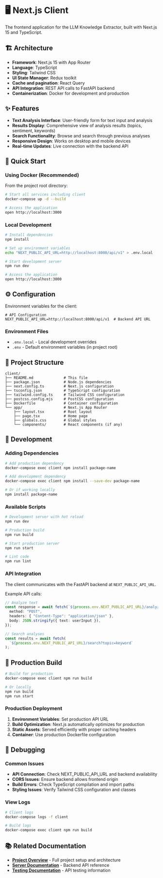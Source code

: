 # 🖥️ Next.js Client

The frontend application for the LLM Knowledge Extractor, built with Next.js 15 and TypeScript.

## 🏗️ Architecture

- **Framework**: Next.js 15 with App Router
- **Language**: TypeScript
- **Styling**: Tailwind CSS
- **UI State Manager**: Redux toolkit
- **Cache and pagination**: React Query
- **API Integration**: REST API calls to FastAPI backend
- **Containerization**: Docker for development and production

## ✨ Features

- **Text Analysis Interface**: User-friendly form for text input and analysis
- **Results Display**: Comprehensive view of analysis results (topics, sentiment, keywords)
- **Search Functionality**: Browse and search through previous analyses
- **Responsive Design**: Works on desktop and mobile devices
- **Real-time Updates**: Live connection with the backend API

## 🚀 Quick Start

### Using Docker (Recommended)

From the project root directory:

```bash
# Start all services including client
docker-compose up -d --build

# Access the application
open http://localhost:3000
```

### Local Development

```bash
# Install dependencies
npm install

# Set up environment variables
echo "NEXT_PUBLIC_API_URL=http://localhost:8000/api/v1" > .env.local

# Start development server
npm run dev

# Access the application
open http://localhost:3000
```

## ⚙️ Configuration

Environment variables for the client:

```env
# API Configuration
NEXT_PUBLIC_API_URL=http://localhost:8000/api/v1  # Backend API URL
```

### Environment Files

- `.env.local` - Local development overrides
- `.env` - Default environment variables (in project root)

## 📁 Project Structure

```
client/
├── README.md              # This file
├── package.json           # Node.js dependencies
├── next.config.ts         # Next.js configuration
├── tsconfig.json          # TypeScript configuration
├── tailwind.config.ts     # Tailwind CSS configuration
├── postcss.config.mjs     # PostCSS configuration
├── Dockerfile             # Container configuration
└── app/                   # Next.js App Router
    ├── layout.tsx         # Root layout
    ├── page.tsx           # Home page
    ├── globals.css        # Global styles
    └── components/        # React components (if any)
```

## 🔧 Development

### Adding Dependencies

```bash
# Add production dependency
docker-compose exec client npm install package-name

# Add development dependency
docker-compose exec client npm install --save-dev package-name

# Or if working locally
npm install package-name
```

### Available Scripts

```bash
# Development server with hot reload
npm run dev

# Production build
npm run build

# Start production server
npm run start

# Lint code
npm run lint
```

### API Integration

The client communicates with the FastAPI backend at `NEXT_PUBLIC_API_URL`.

Example API calls:

```typescript
// Analyze text
const response = await fetch(`${process.env.NEXT_PUBLIC_API_URL}/analyze`, {
  method: "POST",
  headers: { "Content-Type": "application/json" },
  body: JSON.stringify({ text: userInput }),
});

// Search analyses
const results = await fetch(
  `${process.env.NEXT_PUBLIC_API_URL}/search?topic=keyword`
);
```

## 🚀 Production Build

```bash
# Build for production
docker-compose exec client npm run build

# Or locally
npm run build
npm run start
```

### Production Deployment

1. **Environment Variables**: Set production API URL
2. **Build Optimization**: Next.js automatically optimizes for production
3. **Static Assets**: Served efficiently with proper caching headers
4. **Container**: Use production Dockerfile configuration

## 🐛 Debugging

### Common Issues

- **API Connection**: Check NEXT_PUBLIC_API_URL and backend availability
- **CORS Issues**: Ensure backend allows frontend origin
- **Build Errors**: Check TypeScript compilation and import paths
- **Styling Issues**: Verify Tailwind CSS configuration and classes

### View Logs

```bash
# Client logs
docker-compose logs -f client

# Build logs
docker-compose exec client npm run build
```

## 📚 Related Documentation

- **[Project Overview](../../README.md)** - Full project setup and architecture
- **[Server Documentation](../server/README.md)** - Backend API reference
- **[Testing Documentation](../server/tests/README.md)** - API testing information
